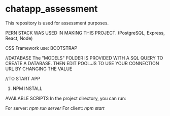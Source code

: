 # chatapp_assessment
This repository is used for assessment purposes.


PERN STACK WAS USED IN MAKING THIS PROJECT. 
(PostgreSQL, Express, React, Node)

CSS Framework use: BOOTSTRAP

//DATABASE
The "MODELS" FOLDER IS PROVIDED WITH A SQL QUERY TO CREATE A DATABASE.
THEN EDIT POOL.JS TO USE YOUR CONNECTION URL BY CHANGING THE VALUE

//TO START APP
1. NPM INSTALL

AVAILABLE SCRIPTS
In the project directory, you can run:

For server: _npm run server_
For client: _npm start_
